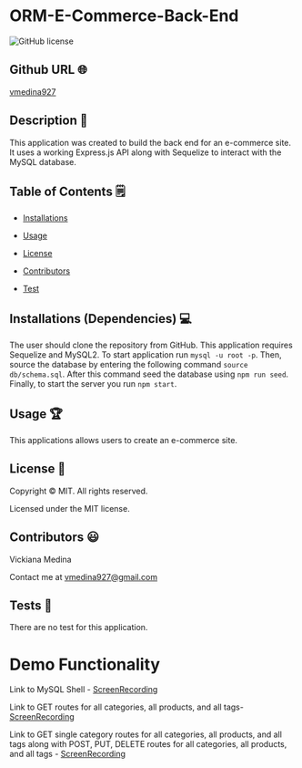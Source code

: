 # ORM-E-Commerce-Back-End
![GitHub license](https://img.shields.io/badge/license-MIT-yellowgreen.svg)
## Github URL 🌐
[vmedina927](https://github.com/vmedina927/)
## Description 📝
This application was created to build the back end for an e-commerce site.  It uses a working Express.js API along with Sequelize to interact with the MySQL database.
## Table of Contents 🗒
* [Installations](#dependencies)
* [Usage](#usage)

* [License](#license)

* [Contributors](#contributors)
* [Test](#test)
## Installations (Dependencies) 💻
The user should clone the repository from GitHub. This application requires Sequelize and MySQL2. To start application run `mysql -u root -p`.  Then, source the database by entering the following command `source db/schema.sql`.  After this command seed the database using `npm run seed`.  Finally, to start the server you run `npm start`.
## Usage 🏆
This applications allows users to create an e-commerce site.
## License 📛
Copyright © MIT. All rights reserved. 
        
Licensed under the MIT license.
## Contributors 😃
Vickiana Medina

Contact me at vmedina927@gmail.com
## Tests 🧪
There are no test for this application.

# Demo Functionality

Link to MySQL Shell - [ScreenRecording](https://drive.google.com/file/d/1VJz6CqTd5tEUiMZJeup3uY4t1Ga5-_oI/view)

Link to GET routes for all categories, all products, and all tags- [ScreenRecording](https://drive.google.com/file/d/1QO_cexGuEBXKwNyBv280C92A2EZy74-2/view)

Link to GET single category routes for all categories, all products, and all tags along with POST, PUT, DELETE routes for all categories, all products, and all tags - [ScreenRecording](https://drive.google.com/file/d/1PqM_LfFkvm2jSt1D2KYysWC-MfnZlVk5/view)